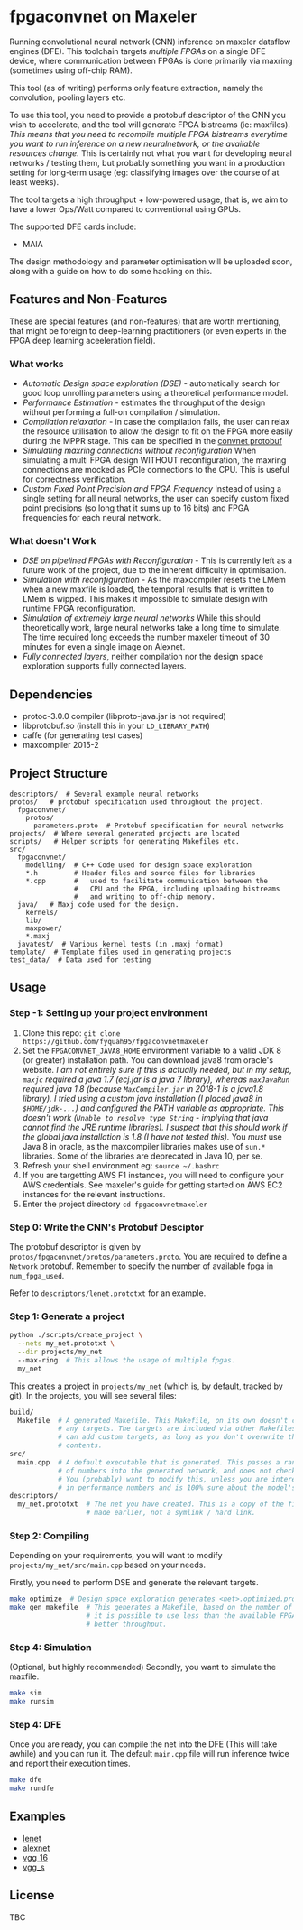 # fpgaconvnet on Maxeler

Running convolutional neural network (CNN) inference on maxeler dataflow engines (DFE).
This toolchain targets _multiple FPGAs_ on a single DFE device, where communication
between FPGAs is done primarily via maxring (sometimes using off-chip RAM).

This tool (as of writing) performs only feature extraction, namely the convolution,
pooling layers etc.

To use this tool, you need to provide a protobuf descriptor of the CNN you wish
to accelerate, and the tool will generate FPGA bistreams (ie: maxfiles).
*This means that you need to recompile multiple FPGA bistreams everytime you want to
run inference on a new neuralnetwork, or the available resources change.* This is
certainly not what you want for developing neural networks / testing them, but probably
something you want in a production setting for long-term usage (eg: classifying images
over the course of at least weeks).

The tool targets a high throughput + low-powered usage, that is, we aim to
have a lower Ops/Watt compared to conventional using GPUs.

The supported DFE cards include:

- MAIA

The design methodology and parameter optimisation will be uploaded soon,
along with a guide on how to do some hacking on this.

## Features and Non-Features

These are special features (and non-features) that are worth mentioning,
that might be foreign to deep-learning practitioners (or even experts
in the FPGA deep learning aceeleration field).

### What works

- *Automatic Design space exploration (DSE)* - automatically search for
  good loop unrolling parameters using a theoretical performance model.
- *Performance Estimation* - estimates the throughput of the design
  without performing a full-on compilation / simulation.
- *Compilation relaxation* - in case the compilation fails, the user
  can relax the resource utilisation to allow the design to fit on the
  FPGA more easily during the MPPR stage. This can be specified in the
  [convnet protobuf](protos/fpgaconvnet/protos/parameters.proto)
- *Simulating maxring connections without reconfiguration* When simulating
  a multi FPGA design WITHOUT reconfiguration, the maxring connections are
  mocked as PCIe connections to the CPU. This is useful for correctness
  verification.
- *Custom Fixed Point Precision and FPGA Frequency* Instead of using a
  single setting for all neural networks, the user can specify custom
  fixed point precisions (so long that it sums up to 16 bits) and FPGA
  frequencies for each neural network.

### What doesn't Work

- *DSE on pipelined FPGAs with Reconfiguration* - This is currently
  left as a future work of the project, due to the inherent difficulty
  in optimisation.
- *Simulation with reconfiguration* - As the maxcompiler resets the LMem
  when a new maxfile is loaded, the temporal results that is written to
  LMem is wipped. This makes it impossible to simulate design with
  runtime FPGA reconfiguration.
- *Simulation of extremely large neural networks* While this should
  theoretically work, large neural networks take a long time to simulate.
  The time required long exceeds the number maxeler timeout of 30 minutes
  for even a single image on Alexnet.
- *Fully connected layers*, neither compilation nor the design space
  exploration supports fully connected layers.

## Dependencies

- protoc-3.0.0 compiler (libproto-java.jar is not required)
- libprotobuf.so (install this in your `LD_LIBRARY_PATH`)
- caffe (for generating test cases)
- maxcompiler 2015-2

## Project Structure

```
descriptors/  # Several example neural networks
protos/   # protobuf specification used throughout the project.
  fpgaconvnet/
    protos/
      parameters.proto  # Protobuf specification for neural networks
projects/  # Where several generated projects are located
scripts/   # Helper scripts for generating Makefiles etc.
src/
  fpgaconvnet/
    modelling/  # C++ Code used for design space exploration
    *.h         # Header files and source files for libraries
    *.cpp       #   used to facilitate communication between the 
                #   CPU and the FPGA, including uploading bistreams
                #   and writing to off-chip memory.
  java/   # Maxj code used for the design.
    kernels/
    lib/
    maxpower/
    *.maxj
  javatest/  # Various kernel tests (in .maxj format)
template/  # Template files used in generating projects
test_data/  # Data used for testing
```

## Usage

### Step -1: Setting up your project environment

1. Clone this repo: `git clone https://github.com/fyquah95/fpgaconvnetmaxeler`
2. Set the `FPGACONVNET_JAVA8_HOME` environment variable to a valid JDK 8 (or greater) installation path.
You can download java8 from oracle's website. _I am not entirely sure if this
is actually needed, but in my setup, `maxjc` required a java 1.7 (ecj.jar is a java 7 library),
whereas `maxJavaRun` required java 1.8 (because `MaxCompiler.jar` in 2018-1 is a java1.8 library).
I tried using a custom java installation (I placed java8 in `$HOME/jdk-...`) and configured the
PATH variable as appropriate. This doesn't work (`Unable to resolve type String` - implying
that java cannot find the JRE runtime libraries).  I suspect that this should work if the global
java installation is 1.8 (I have not tested this)._ You _must_ use Java 8 in oracle, as the
maxcompiler libraries makes use of `sun.*` libraries. Some of the libraries are deprecated in
Java 10, per se.
3. Refresh your shell environment eg: `source ~/.bashrc`
4. If you are targetting AWS F1 instances, you will need to configure your AWS credentials. See
   maxeler's guide for getting started on AWS EC2 instances for the relevant instructions.
5. Enter the project directory `cd fpgaconvnetmaxeler`

### Step 0: Write the CNN's Protobuf Desciptor

The protobuf descriptor is given by `protos/fpgaconvnet/protos/parameters.proto`.
You are required to define a `Network` protobuf. Remember to specify the number
of available fpga in `num_fpga_used`.

Refer to `descriptors/lenet.prototxt` for an example.

### Step 1: Generate a project

```bash
python ./scripts/create_project \
  --nets my_net.prototxt \
  --dir projects/my_net
  --max-ring  # This allows the usage of multiple fpgas.
  my_net
```

This creates a project in `projects/my_net` (which is, by default, tracked by
git). In the projects, you will see several files:

```bash
build/
  Makefile  # A generated Makefile. This Makefile, on its own doesn't contain
            # any targets. The targets are included via other Makefiles. You
            # can add custom targets, as long as you don't overwrite the original
            # contents.
src/
  main.cpp  # A default executable that is generated. This passes a random stream
            # of numbers into the generated network, and does not check the output.
            # You (probably) want to modify this, unless you are interested only
            # in performance numbers and is 100% sure about the model's correctness.
descriptors/
  my_net.prototxt  # The net you have created. This is a copy of the file you have
                   # made earlier, not a symlink / hard link.
```

### Step 2: Compiling

Depending on your requirements, you will want to modify `projects/my_net/src/main.cpp`
based on your needs.

Firstly, you need to perform DSE and generate the relevant targets.

```bash
make optimize  # Design space exploration generates <net>.optimized.prototxt
make gen_makefile  # This generates a Makefile, based on the number of FPGA required.
                   # it is possible to use less than the available FPGA to have
                   # better throughput.
```

### Step 4: Simulation

(Optional, but highly recommended) Secondly, you want to simulate the maxfile.

```bash
make sim
make runsim
```

### Step 4: DFE

Once you are ready, you can compile the net into the DFE (This will take awhile)
and you can run it. The default `main.cpp` file will run inference twice and report
their execution times.

```bash
make dfe
make rundfe
```

## Examples

- [lenet](projects/lenet_maxring)
- [alexnet](projects/alexnet_maxring)
- [vgg\_16](projects/vgg_16_maxring)
- [vgg\_s](projects/vgg_s_maxring)

## License

TBC
